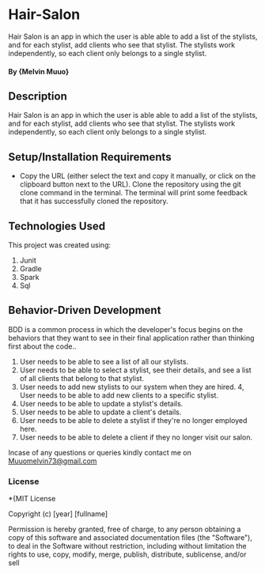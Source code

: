 # Hair-Salon
Hair Salon is an app in which the user is able able to add a list of the stylists, and for each stylist, add clients who see that stylist. The stylists work independently, so each client only belongs to a single stylist.
#### By **{Melvin Muuo}**
## Description
Hair Salon is an app in which the user is able able to add a list of the stylists, and for each stylist, add clients who see that stylist. The stylists work independently, so each client only belongs to a single stylist.
## Setup/Installation Requirements
*  Copy the URL (either select the text and copy it manually, or click on the clipboard button next to the URL). Clone the repository using the git clone command in the terminal. The terminal will print some feedback that it has successfully cloned the repository.
 
## Technologies Used
This project was created using:
  1. Junit
  2. Gradle
  3. Spark
  4. Sql
## Behavior-Driven Development 
BDD is a common process in which the developer's focus begins on the behaviors that they want to see in their final application rather than thinking first about the code..
1. User needs to be able to see a list of all our stylists.
2. User needs to be able to select a stylist, see their details, and see a list of all clients that belong to that stylist.
3. User needs to add new stylists to our system when they are hired.
4, User needs to be able to add new clients to a specific stylist.
5. User needs to be able to update a stylist's details.
6. User needs to be able to update a client's details.
7. User needs to be able to delete a stylist if they're no longer employed here.
8. User needs to be able to delete a client if they no longer visit our salon.

Incase of any questions or queries kindly contact me on Muuomelvin73@gmail.com
### License
*{MIT License

Copyright (c) [year] [fullname]

Permission is hereby granted, free of charge, to any person obtaining a copy
of this software and associated documentation files (the "Software"), to deal
in the Software without restriction, including without limitation the rights
to use, copy, modify, merge, publish, distribute, sublicense, and/or sell

